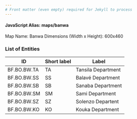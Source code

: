 ```yaml
---
# Front matter (even empty) required for Jekyll to process
---
```


#### JavaScript Alias: maps/banwa

Map Name: Banwa
Dimensions (Width x Height): 600x460

### List of Entities

ID | Short label | Label
---|---|---|
BF.BO.BW.TA|TA|Tansila Department
BF.BO.BW.SS|SS|Balavé Department
BF.BO.BW.SB|SB|Sanaba Department
BF.BO.BW.SM|SM|Sami Department
BF.BO.BW.SZ|SZ|Solenzo Departent
BF.BO.BW.KO|KO|Kouka Department
